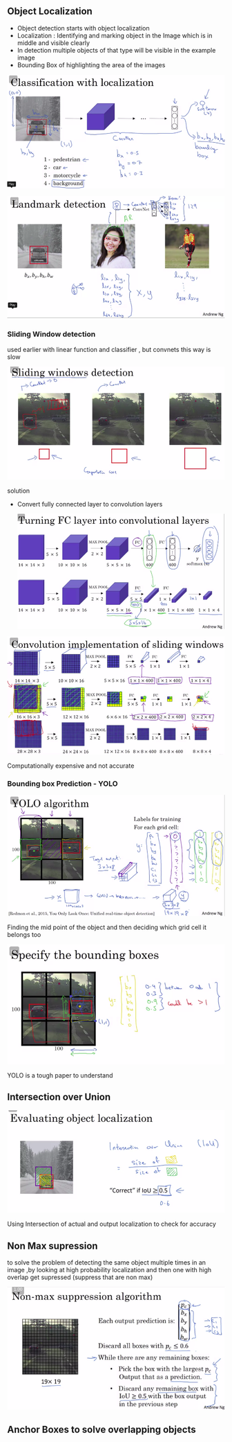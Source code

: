 ## Object Localization 

- Object detection starts with object localization
- Localization :  Identifying and marking object in the Image which is in middle and visible clearly  
- In detection multiple objects of that type will be visible in the example image
- Bounding Box of highlighting the area of the images 

![image-20200714080823946](image-20200714080823946.png)



![image-20200714085648805](image-20200714085648805.png)

### Sliding Window detection

used earlier with linear function and classifier , but convnets this way is slow

![image-20200714090429430](image-20200714090429430.png)

solution 

- Convert fully connected layer to convolution layers

  ![image-20200714090832110](image-20200714090832110.png)

![image-20200714091507512](image-20200714091507512.png)

Computationally expensive and not accurate

### Bounding box Prediction - YOLO

![image-20200714125248009](image-20200714125248009.png)

Finding the mid point of the object and then deciding which  grid cell it belongs too

![image-20200714125754477](image-20200714125754477.png)

YOLO is a tough paper to understand 

## Intersection over Union

![image-20200714130440974](image-20200714130440974.png)

Using Intersection of actual and output localization to check for accuracy 

## Non Max supression

to solve the problem of detecting the same object multiple times in an image ,by looking at high probability localization and then one with high overlap get supressed (suppress that are non max)

![image-20200714193806250](image-20200714193806250.png)

 ## Anchor Boxes to solve overlapping objects





